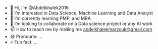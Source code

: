 - 👋 Hi, I’m @Abdelkhalek2016
- 👀 I’m interested in Data Science, Machine Learning and Data Analyst
- 🌱 I’m currently learning PMP, and MBA
- 💞️ I’m looking to collaborate on a Data science project or any AI work
- 📫 How to reach me by mailing me abdelkhalekmarzouk@gmail.com
- 😄 Pronouns: ...
- ⚡ Fun fact: ...

<!---
Abdelkhalek2016/Abdelkhalek2016 is a ✨ special ✨ repository because its `README.md` (this file) appears on your GitHub profile.
You can click the Preview link to take a look at your changes.
--->
